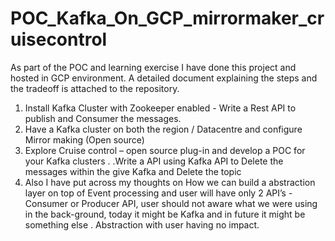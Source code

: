 # POC_Kafka_On_GCP_mirrormaker_cruisecontrol
As part of the POC and learning exercise I have done  this project and hosted in GCP environment. A detailed document explaining the steps and the tradeoff is attached to the repository.

1. Install Kafka Cluster with Zookeeper enabled - Write a Rest API to publish and Consumer the messages.
2. Have a Kafka cluster on both the region / Datacentre and configure Mirror making (Open source)
3. Explore Cruise control – open source plug-in and develop a POC for your Kafka clusters . .Write a API using Kafka API to Delete the messages within the give Kafka and Delete the topic
4. Also I have put across my thoughts on How we can build a abstraction layer on top of Event processing and user will have only 2 API’s - Consumer or Producer API, user should not aware what we were using in the back-ground, today it might be Kafka and in future it might be something else . Abstraction with user having no impact. 
